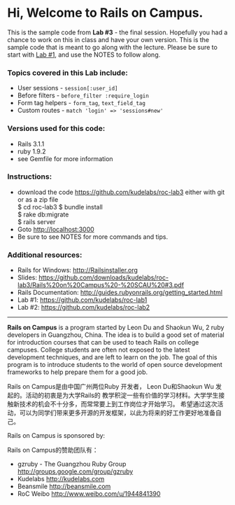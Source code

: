 # Hi, Welcome to Rails on Campus.

This is the sample code from **Lab #3** - the final session. Hopefully you had a chance to 
work on this in class and have your own version. This is the sample code that is meant
to go along with the lecture. Please be sure to start with [Lab #1](https://github.com/kudelabs/roc-lab1), 
and use the NOTES to follow along.

### Topics covered in this Lab include:

+ User sessions - `session[:user_id]`
+ Before filters - `before_filter :require_login` 
+ Form tag helpers - `form_tag`, `text_field_tag`
+ Custom routes - `match 'login' => 'sessions#new'`

### Versions used for this code:

+ Rails 3.1.1
+ ruby 1.9.2
+ see Gemfile for more information

### Instructions:

+ download the code <https://github.com/kudelabs/roc-lab3> either with git or as a zip file  
        $ cd roc-lab3
        $ bundle install  
        $ rake db:migrate  
        $ rails server  
+ Goto <http://localhost:3000>
+ Be sure to see NOTES for more commands and tips.


### Additional resources:

+ Rails for Windows: http://Railsinstaller.org
+ Slides: https://github.com/downloads/kudelabs/roc-lab3/Rails%20on%20Campus%20-%20SCAU%20#3.pdf
+ Rails Documentation: http://guides.rubyonrails.org/getting_started.html
+ Lab #1: https://github.com/kudelabs/roc-lab1
+ Lab #2: https://github.com/kudelabs/roc-lab2

---

**Rails on Campus** is a program started by Leon Du and Shaokun Wu, 2 ruby developers in Guangzhou, China. 
The idea is to build a good set of material for introduction courses that can be used to teach Rails 
on college campuses. College students are often not exposed to the latest development techniques, 
and are left to learn on the job. The goal of this program is to introduce students to the world of 
open source development frameworks to help prepare them for a good job.

Rails on Campus是由中国广州两位Ruby 开发者， Leon Du和Shaokun Wu 发起的。活动的初衷是为大学Rails的
教学积淀一些有价值的学习材料。大学学生接触新技术的机会不十分多，而常常要上到工作岗位才开始学习。
希望通过这次活动，可以为同学们带来更多开源的开发框架，以此为将来的好工作更好地准备自己。

Rails on Campus is sponsored by:

Rails on Campus的赞助团队有：

+ gzruby - The Guangzhou Ruby Group <http://groups.google.com/group/gzruby>
+ Kudelabs <http://kudelabs.com>
+ Beansmile <http://beansmile.com>
+ RoC Weibo <http://www.weibo.com/u/1944841390>

